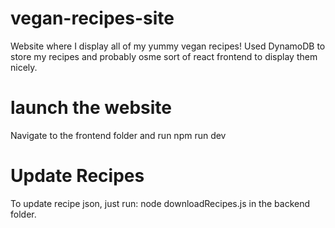 # vegan-recipes-site
Website where I display all of my yummy vegan recipes! Used DynamoDB to store my recipes and probably osme sort of react frontend to display them nicely.

# launch the website
Navigate to the frontend folder and run npm run dev

# Update Recipes 
To update recipe json, just run: node downloadRecipes.js in the backend folder.